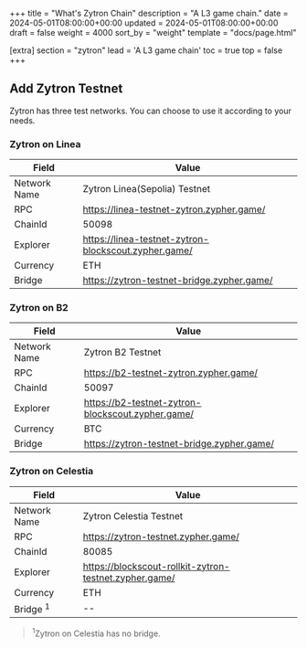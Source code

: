 +++
title = "What's Zytron Chain"
description = "A L3 game chain."
date = 2024-05-01T08:00:00+00:00
updated = 2024-05-01T08:00:00+00:00
draft = false
weight = 4000
sort_by = "weight"
template = "docs/page.html"

[extra]
section = "zytron"
lead = 'A L3 game chain'
toc = true
top = false
+++

## Add Zytron Testnet

Zytron has three test networks. You can choose to use it according to your needs.

### Zytron on Linea

|  Field   | Value  |
|  ----  | ----  |
| Network Name  | Zytron Linea(Sepolia) Testnet |
| RPC | https://linea-testnet-zytron.zypher.game/ |
| ChainId | 50098 |
| Explorer | https://linea-testnet-zytron-blockscout.zypher.game/ |
| Currency | ETH |
| Bridge | https://zytron-testnet-bridge.zypher.game/ |

### Zytron on B2

|  Field   | Value  |
|  ----  | ----  |
| Network Name  | Zytron B2 Testnet |
| RPC | https://b2-testnet-zytron.zypher.game/ |
| ChainId | 50097 |
| Explorer | https://b2-testnet-zytron-blockscout.zypher.game/ |
| Currency | BTC |
| Bridge | https://zytron-testnet-bridge.zypher.game/ |

### Zytron on Celestia

|  Field   | Value  |
|  ----  | ----  |
| Network Name  | Zytron Celestia Testnet |
| RPC | https://zytron-testnet.zypher.game/ |
| ChainId | 80085 |
| Explorer | https://blockscout-rollkit-zytron-testnet.zypher.game/ |
| Currency | ETH |
| Bridge <sup>1</sup> | -- |

> <sup>1</sup>Zytron on Celestia has no bridge.
